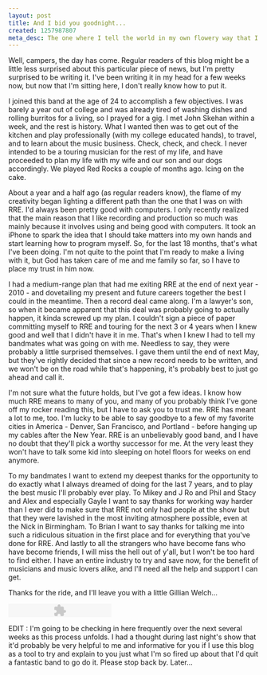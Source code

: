 ```yaml
--- 
layout: post
title: And I bid you goodnight...
created: 1257987807
meta_desc: The one where I tell the world in my own flowery way that I'm quitting Railroad Earth.
---
```

Well, campers, the day has come.  Regular readers of this blog might be a little less surprised about this particular piece of news, but I'm pretty surprised to be writing it.  I've been writing it in my head for a few weeks now, but now that I'm sitting here, I don't really know how to put it.

I joined this band at the age of 24 to accomplish a few objectives.  I was barely a year out of college and was already tired of washing dishes and rolling burritos for a living, so I prayed for a gig.  I met John Skehan within a week, and the rest is history.  What I wanted then was to get out of the kitchen and play professionally (with my college educated hands), to travel, and to learn about the music business.  Check, check, and check.  I never intended to be a touring musician for the rest of my life, and have proceeded to plan my life with my wife and our son and our dogs accordingly.  We played Red Rocks a couple of months ago.  Icing on the cake.

About a year and a half ago (as regular readers know), the flame of my creativity began lighting a different path than the one that I was on with RRE.  I'd always been pretty good with computers.  I only recently realized that the main reason that I like recording and production so much was mainly because it involves using and being good with computers.  It took an iPhone to spark the idea that I should take matters into my own hands and start learning how to program myself.  So, for the last 18 months, that's what I've been doing.  I'm not quite to the point that I'm ready to make a living with it, but God has taken care of me and me family so far, so I have to place my trust in him now.

I had a medium-range plan that had me exiting RRE at the end of next year - 2010 - and dovetailing my present and future careers together the best I could in the meantime.  Then a record deal came along.  I'm a lawyer's son, so when it became apparent that this deal was probably going to actually happen, it kinda screwed up my plan.  I couldn't sign a piece of paper committing myself to RRE and touring for the next 3 or 4 years when I knew good and well that I didn't have it in me.  That's when I knew I had to tell my bandmates what was going on with me.  Needless to say, they were probably a little surprised themselves.  I gave them until the end of next May, but they've rightly decided that since a new record needs to be written, and we won't be on the road while that's happening, it's probably best to just go ahead and call it.

I'm not sure what the future holds, but I've got a few ideas.  I know how much RRE means to many of you, and many of you probably think I've gone off my rocker reading this, but I have to ask you to trust me.  RRE has meant a lot to me, too.  I'm lucky to be able to say goodbye to a few of my favorite cities in America - Denver, San Francisco, and Portland - before hanging up my cables after the New Year.  RRE is an unbelievably good band, and I have no doubt that they'll pick a worthy successor for me.  At the very least they won't have to talk some kid into sleeping on hotel floors for weeks on end anymore.

To my bandmates I want to extend my deepest thanks for the opportunity to do exactly what I always dreamed of doing for the last 7 years, and to play the best music I'll probably ever play.  To Mikey and J Ro and Phil and Stacy and Alex and especially Gayle I want to say thanks for working way harder than I ever did to make sure that RRE not only had people at the show but that they were lavished in the most inviting atmosphere possible, even at the Nick in Birmingham.  To Brian I want to say thanks for talking me into such a ridiculous situation in the first place and for everything that you've done for RRE.  And lastly to all the strangers who have become fans who have become friends, I will miss the hell out of y'all, but I won't be too hard to find either.  I have an entire industry to try and save now, for the benefit of musicians and music lovers alike, and I'll need all the help and support I can get.

Thanks for the ride, and I'll leave you with a little Gillian Welch...

<embed type="application/x-shockwave-flash" src="http://johnnygrubb.com/swf/audio_player.swf?audio_file=http://www.tumblr.com/audio_file/240597614/tumblr_ksyoc1eCsy1qzc86k&color=FFFFFF" height="27" width="207" quality="best"></embed>

EDIT : I'm going to be checking in here frequently over the next several weeks as this process unfolds.  I had a thought during last night's show that it'd probably be very helpful to me and informative for you if I use this blog as a tool to try and explain to you just what I'm so fired up about that I'd quit a fantastic band to go do it.  Please stop back by.  Later...
